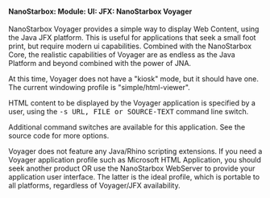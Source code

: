 #### NanoStarbox: Module: UI: JFX: NanoStarbox Voyager

NanoStarbox Voyager provides a simple way to display Web Content,
using the Java JFX platform. This is useful for applications that seek
a small foot print, but require modern ui capabilities. Combined with
the NanoStarbox Core, the realistic capabilities of Voyager are as endless as the
Java Platform and beyond combined with the power of JNA.

At this time, Voyager does not have a "kiosk" mode, but it should
have one. The current windowing profile is "simple/html-viewer".

HTML content to be displayed by the Voyager application is specified by
a user, using the <tt>-s URL, FILE or SOURCE-TEXT</tt> command line
switch.

Additional command switches are available for this application.
See the source code for more options.

Voyager does not feature any Java/Rhino scripting extensions. If you need a Voyager
application profile such as Microsoft HTML Application, you should seek
another product OR use the NanoStarbox WebServer to provide your
application user interface. The latter is the ideal profile, which is
portable to all platforms, regardless of Voyager/JFX availability.
